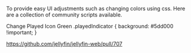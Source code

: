 To provide easy UI adjustments such as changing colors using css. Here are a collection of community scripts available.

Change Played Icon
Green
.playedIndicator { background: #5dd000 !important; }


https://github.com/jellyfin/jellyfin-web/pull/707
